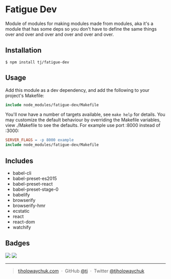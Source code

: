 
# Fatigue Dev

Module of modules for making modules made from modules, aka it's a module that has some deps so you don't have to define the same things over and over and over and over and over and over.

## Installation

```
$ npm install tj/fatigue-dev
```

## Usage

Add this module as a dev dependency, and add the following to your project's Makefile:

```Makefile
include node_modules/fatigue-dev/Makefile
```

You'll now have a number of targets available, see `make help` for details. You may customize the default behaviour
by overriding the Makefile variables, view ./Makefile to see the defaults. For example use port :8000 instead of :3000:

```Makefile
SERVER_FLAGS = -p 8000 example
include node_modules/fatigue-dev/Makefile
```

## Includes

- babel-cli
- babel-preset-es2015
- babel-preset-react
- babel-preset-stage-0
- babelify
- browserify
- browserify-hmr
- ecstatic
- react
- react-dom
- watchify

## Badges

![](https://img.shields.io/badge/license-MIT-blue.svg)
![](https://img.shields.io/badge/status-stable-green.svg)

---

> [tjholowaychuk.com](http://tjholowaychuk.com) &nbsp;&middot;&nbsp;
> GitHub [@tj](https://github.com/tj) &nbsp;&middot;&nbsp;
> Twitter [@tjholowaychuk](https://twitter.com/tjholowaychuk)
